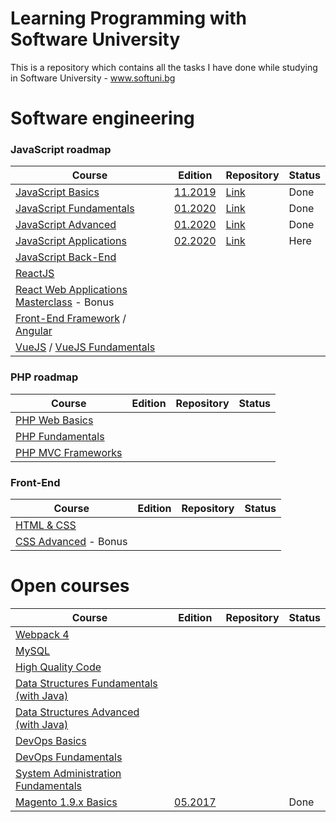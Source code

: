 # Learning Programming with Software University

This is a repository which contains all the tasks I have done while studying in Software University - www.softuni.bg

# Software engineering

### JavaScript roadmap

Course | Edition | Repository | Status
-------|---------|------------|-------
[JavaScript Basics](https://softuni.bg/courses/programming-basics) | [11.2019](https://softuni.bg/trainings/2590/programming-basics-with-javascript-november-2019) | [Link](https://github.com/IvanVarbanov/SoftUni/tree/master/JavaScript/01.JavaScript-Basics) | Done
[JavaScript Fundamentals](https://softuni.bg/courses/programming-fundamentals-tech-module) | [01.2020](https://softuni.bg/trainings/2602/js-fundamentals-january-2020) | [Link](https://github.com/IvanVarbanov/SoftUni/tree/master/JavaScript/02.JavaScript-Fundamentals) | Done
[JavaScript Advanced](https://softuni.bg/courses/js-advanced) | [01.2020](https://softuni.bg/trainings/2609/js-advanced-january-2020) | [Link](https://github.com/IvanVarbanov/SoftUni/tree/master/JavaScript/03.JavaScript-Advanced) | Done
[JavaScript Applications](https://softuni.bg/courses/js-applications) | [02.2020](https://softuni.bg/trainings/2610/js-applications-february-2020) | [Link](https://github.com/IvanVarbanov/SoftUni/tree/master/JavaScript/04.JavaScript-Applications) | Here
[JavaScript Back-End](https://softuni.bg/courses/js-back-end) |  |  |
[ReactJS](https://softuni.bg/opencourses/react-js) |  |  |
[React Web Applications Masterclass](https://softuni.bg/opencourses/react-web-applications-masterclass) - Bonus |  |  |
[Front-End Framework](https://softuni.bg/courses/front-end-framework) / [Angular](https://softuni.bg/opencourses/angular)|  |  |
[VueJS](https://softuni.bg/opencourses/vuejs) / [VueJS Fundamentals](https://softuni.bg/trainings/2430/vuejs-fundamentals-july-2019) |  |  |

### PHP roadmap

Course | Edition | Repository | Status
-------|---------|------------|-------
[PHP Web Basics](https://softuni.bg/opencourses/php-basics) |  |  |
[PHP Fundamentals](https://softuni.bg/opencourses/php-fundamentals) |  |  |
[PHP MVC Frameworks](https://softuni.bg/opencourses/php-mvc-frameworks) |  |  |

### Front-End

Course | Edition | Repository | Status
-------|---------|------------|-------
[HTML & CSS](https://softuni.bg/courses/html-and-css) |  |  |  |
[CSS Advanced](https://softuni.bg/courses/css-advanced) - Bonus |  |  |

# Open courses

Course | Edition | Repository | Status
-------|---------|------------|-------
[Webpack 4](https://softuni.bg/opencourses/webpack-4) |  |  |
[MySQL](https://softuni.bg/opencourses/databases-basics-mysql) |  |  |
[High Quality Code](https://softuni.bg/opencourses/high-quality-code) |  |  |
[Data Structures Fundamentals (with Java)](https://softuni.bg/opencourses/data-structures-fundamentals-with-java) |  |  |
[Data Structures Advanced (with Java)](https://softuni.bg/opencourses/data-structures-advanced-with-java) |  |  |
[DevOps Basics](https://softuni.bg/opencourses/devops-basics) |  |  |
[DevOps Fundamentals](https://softuni.bg/opencourses/devops-fundamentals) |  |  |
[System Administration Fundamentals](https://softuni.bg/modules/89/system-administration-fundamentals-fevruari-2020) |  |  |
[Magento 1.9.x Basics](https://softuni.bg/opencourses/magento-basics) | [05.2017](https://softuni.bg/trainings/1668/magento-basics-may-2017/open) |  | Done